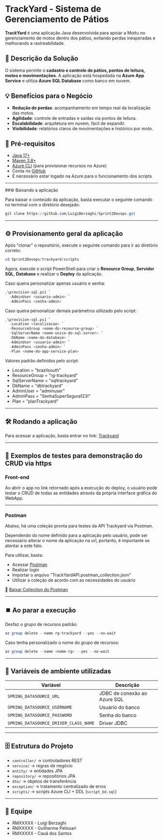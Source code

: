 # TrackYard - Sistema de Gerenciamento de Pátios

**TrackYard** é uma aplicação Java desenvolvida para apoiar a Mottu no gerenciamento de motos dentro dos pátios, evitando perdas inesperadas e melhorando a rastreabilidade.

## 🎯 Descrição da Solução
O sistema permite o **cadastro e controle de pátios, pontos de leitura, motos e movimentações**. A aplicação está hospedada na **Azure App Service** e utiliza **Azure SQL Database** como banco em nuvem.  

## 💡 Benefícios para o Negócio
- **Redução de perdas**: acompanhamento em tempo real da localização das motos.  
- **Agilidade**: controle de entradas e saídas via pontos de leitura.  
- **Escalabilidade**: arquitetura em nuvem, fácil de expandir.  
- **Visibilidade**: relatórios claros de movimentações e histórico por moto.  

## 🚀 Pré-requisitos

- [Java 17+](https://adoptium.net/)  
- [Maven 3.8+](https://maven.apache.org/)  
- [Azure CLI](https://learn.microsoft.com/cli/azure/install-azure-cli) (para provisionar recursos no Azure)  
- Conta no [GitHub](https://github.com/)
- É necessário estar logado na Azure para o funcionamento dos scripts
---
##⚙️ Baixando a aplicação

Para baixar o conteúdo da aplicação, basta executar o seguinte comando no terminal com o diretório desejado:

```powershell
git clone https://github.com/LuigiBerzaghi/Sprint2Devops.git
```

---
## ⚙️ Provisionamento geral da aplicação

Após "clonar" o repositório, execute o seguinte comando para ir ao diretório correto:

```powershell
cd Sprint2Devops/trackyard/scripts
```

Agora, execute o script PowerShell para criar o **Resource Group**, **Servidor SQL**, **Database** e realizar o **Deploy** da aplicação.

Caso queira personalizar apenas usuário e senha:

```powershell
.\provision-sql.ps1 `
  -AdminUser <usuario-admin> `
  -AdminPass <senha-admin>
```

Caso queira personalizar demais parãmetros utilizado pelo script:

```powershell
.\provision-sql.ps1 `
  -Location <localizacao> `
  -ResourceGroup <nome-do-resource-group> `
  -SqlServerName <nome-unico-do-sql-server> `
  -DbName <nome-do-database> `
  -AdminUser <usuario-admin> `
  -AdminPass <senha-admin> `
  -Plan <nome-do-app-service-plan>

```

Valores padrão definidos pelo script:
-  Location = "brazilsouth"
-  ResourceGroup = "rg-trackyard"
-  SqlServerName = "sqltrackyard"         
-  DbName = "dbtrackyard"              
-  AdminUser = "adminuser"
-  AdminPass = "SenhaSuperSegura123!"
-  Plan = "planTrackyard"

---

## 🛠️ Rodando a aplicação
Para acessar a aplicação, basta entrar no link:
[Trackyard](https://trackyard-2tdsb.azurewebsites.net/motos)

---

## 🧪 Exemplos de testes para demonstração do CRUD via https

### Front-end
Ao abrir o app no link retornado após a execução do deploy, o usuário pode testar o CRUD de todas as entidades através da própria interface gráfica do WebApp.

---

### Postman
Abaixo, há uma coleção pronta para testes da API Trackyard via Postman.

Dependendo do nome definido para a aplicação pelo usuário, pode ser necessário alterar o nome da aplicação na url, portanto, é importante se atentar a este fato.

Para utilizar, basta:
- Acessar [Postman](https://www.postman.com/)
- Realizar login
- Importar o arquivo "TrackYardAPI.postman_collection.json"
- Utilizar a coleção de acordo com as necessidades do usuário

📂 [Baixar Collection do Postman](Postman/TrackYardAPI.postman_collection.json)

---

## ⏹️ Ao parar a execução
Desfaz o grupo de recursos padrão:
```powershell
az group delete --name rg-trackyard --yes --no-wait
```
Caso tenha personalizado o nome do grupo de recursos:
```powershell
az group delete --name <nome-rg> --yes --no-wait
```
---

## 🔑 Variáveis de ambiente utilizadas

| Variável                                 | Descrição                       |
|------------------------------------------|---------------------------------|
| `SPRING_DATASOURCE_URL`                  | JDBC de conexão ao Azure SQL    |
| `SPRING_DATASOURCE_USERNAME`             | Usuário do banco                |
| `SPRING_DATASOURCE_PASSWORD`             | Senha do banco                  |
| `SPRING_DATASOURCE_DRIVER_CLASS_NAME`    | Driver JDBC                     |

---

## 🗄️ Estrutura do Projeto
- `controller/` → controladores REST  
- `service/` → regras de negócio  
- `entity/` → entidades JPA  
- `repository/` → repositórios JPA  
- `dto/` → objetos de transferência  
- `exception/` → tratamento centralizado de erros  
- `scripts/` → scripts Azure CLI + DDL (`script_bd.sql`) 

---

## 👥 Equipe

- RMXXXXX - Luigi Berzaghi  
- RMXXXXX - Guilherme Pelissari   
- RMXXXXX - Cauã dos Santos   
